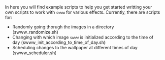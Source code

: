 In here you will find example scripts to help you get started writting your own
scripts to work with `swww` for various effects. Currently, there are scripts
for:

  * Randomly going thorugh the images in a directory (swww_randomize.sh)
  * Changing with which image `swww` is initialized according to the time of day
  (swww_init_according_to_time_of_day.sh)
  * Scheduling changes to the wallpaper at different times of day
  (swww_scheduler.sh)
